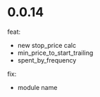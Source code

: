 # 0.0.14

feat: 
- new stop_price calc
- min_price_to_start_trailing
- spent_by_frequency

fix:
- module name